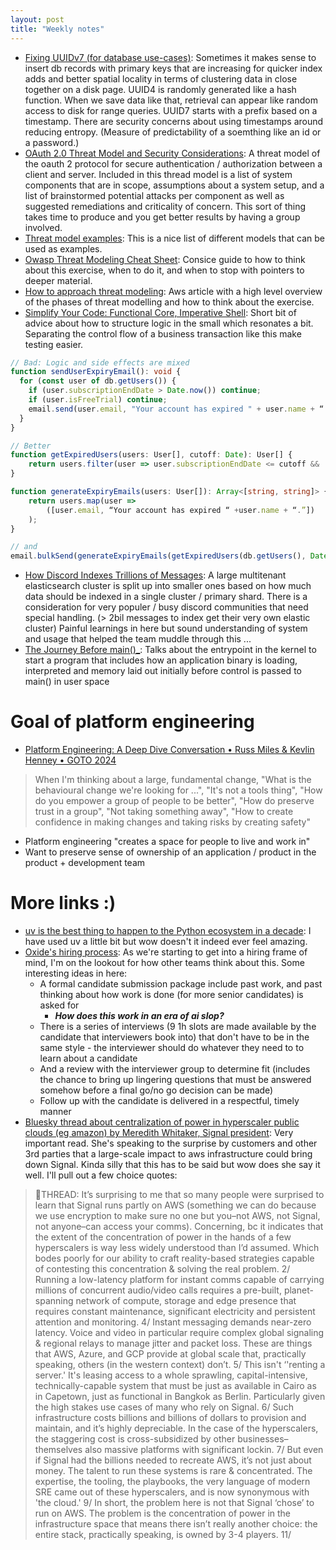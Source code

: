 ```yaml
---
layout: post
title: "Weekly notes"
---
```


* [Fixing UUIDv7 (for database use-cases)](https://brooker.co.za/blog/2025/10/22/uuidv7): Sometimes it makes sense to insert db records with primary keys that are increasing for quicker index adds and better spatial locality in terms of clustering data in close together on a disk page. UUID4 is randomly generated like a hash function. When we save data like that, retrieval can appear like random access to disk for range queries. UUID7 starts with a prefix based on a timestamp. There are security concerns about using timestamps around reducing entropy. (Measure of predictability of a soemthing like an id or a password.)
* [OAuth 2.0 Threat Model and Security Considerations](https://datatracker.ietf.org/doc/html/rfc6819): A threat model of the oauth 2 protocol for secure authentication / authorization between a client and server. Included in this thread model is a list of system components that are in scope, assumptions about a system setup, and a list of brainstormed potential attacks per component as well as suggested remediations and criticality of concern. This sort of thing takes time to produce and you get better results by having a group involved.
* [Threat model examples](https://github.com/hysnsec/awesome-threat-modelling?tab=readme-ov-file#threat-model-examples): This is a nice list of different models that can be used as examples.
* [Owasp Threat Modeling Cheat Sheet](https://cheatsheetseries.owasp.org/cheatsheets/Threat_Modeling_Cheat_Sheet.html): Consice guide to how to think about this exercise, when to do it, and when to stop with pointers to deeper material.
* [How to approach threat modeling](https://aws.amazon.com/blogs/security/how-to-approach-threat-modeling/): Aws article with a high level overview of the phases of threat modelling and how to think about the exercise.
* [Simplify Your Code: Functional Core, Imperative Shell](https://www.youtube.com/watch?v=0vkY2H2QDC8): Short bit of advice about how to structure logic in the small which resonates a bit. Separating the control flow of a business transaction like this make testing easier.

```typescript
// Bad: Logic and side effects are mixed
function sendUserExpiryEmail(): void {
  for (const user of db.getUsers()) {
    if (user.subscriptionEndDate > Date.now()) continue;
    if (user.isFreeTrial) continue;
    email.send(user.email, "Your account has expired " + user.name + “.”);
  }
}

// Better
function getExpiredUsers(users: User[], cutoff: Date): User[] {
    return users.filter(user => user.subscriptionEndDate <= cutoff && !user.isFreeTrial);
}

function generateExpiryEmails(users: User[]): Array<[string, string]> {
    return users.map(user =>
        ([user.email, “Your account has expired “ +user.name + “.”])
    );
}

// and
email.bulkSend(generateExpiryEmails(getExpiredUsers(db.getUsers(), Date.now())));
```

* [How Discord Indexes Trillions of Messages](https://discord.com/blog/how-discord-indexes-trillions-of-messages): A large multitenant elasticsearch cluster is split up into smaller ones based on how much data should be indexed in a single cluster / primary shard. There is a consideration for very populer / busy discord communities that need special handling. (> 2bil messages to index get their very own elastic cluster) Painful learnings in here but sound understanding of system and usage that helped the team muddle through this ...
* [The Journey Before main()_](https://amit.prasad.me/blog/before-main): Talks about the entrypoint in the kernel to start a program that includes how an application binary is loading, interpreted and memory laid out initially before control is passed to main() in user space

# Goal of platform engineering

* [Platform Engineering: A Deep Dive Conversation • Russ Miles & Kevlin Henney • GOTO 2024](https://www.youtube.com/watch?v=0vkY2H2QDC8)

> When I'm thinking about a large, fundamental change, "What is the behavioural change we're looking for ...", "It's not a tools thing", "How do you empower a group of people to be better", "How do preserve trust in a group", "Not taking something away", "How to create confidence in making changes and taking risks by creating safety"

* Platform engineering "creates a space for people to live and work in"
* Want to preserve sense of ownership of an application / product in the product + development team

# More links :)

* [uv is the best thing to happen to the Python ecosystem in a decade](https://emily.space/posts/251023-uv): I have used uv a little bit but wow doesn't it indeed ever feel amazing.
* [Oxide's hiring process](https://rfd.shared.oxide.computer/rfd/0003): As we're starting to get into a hiring frame of mind, I'm on the lookout for how other teams think about this. Some interesting ideas in here:
  * A formal candidate submission package include past work, and past thinking about how work is done (for more senior candidates) is asked for
    * _**How does this work in an era of ai slop?**_
  * There is a series of interviews (9 1h slots are made available by the candidate that interviewers book into) that don't have to be in the same style - the interviewer should do whatever they need to to learn about a candidate
  * And a review with the interviewer group to determine fit (includes the chance to bring up lingering questions that must be answered somehow before a final go/no go decision can be made)
  * Follow up with the candidate is delivered in a respectful, timely manner
* [Bluesky thread about centralization of power in hyperscaler public clouds (eg amazon) by Meredith Whitaker, Signal president](https://bsky.app/profile/meredithmeredith.bsky.social/post/3m46a2fm5ac23): Very important read. She's speaking to the surprise by customers and other 3rd parties that a large-scale impact to aws infrastructure could bring down Signal. Kinda silly that this has to be said but wow does she say it well. I'll pull out a few choice quotes:

> 📣THREAD: It’s surprising to me that so many people were surprised to learn that Signal runs partly on AWS (something we can do because we use encryption to make sure no one but you–not AWS, not Signal, not anyone–can access your comms).
> Concerning, bc it indicates that the extent of the concentration of power in the hands of a few hyperscalers is way less widely understood than I’d assumed. Which bodes poorly for our ability to craft reality-based strategies capable of contesting this concentration & solving the real problem. 2/
> Running a low-latency platform for instant comms capable of carrying millions of concurrent audio/video calls requires a pre-built, planet-spanning network of compute, storage and edge presence that requires constant maintenance, significant electricity and persistent attention and monitoring. 4/
> Instant messaging demands near-zero latency. Voice and video in particular require complex global signaling & regional relays to manage jitter and packet loss. These are things that AWS, Azure, and GCP provide at global scale that, practically speaking, others (in the western context) don’t. 5/
> This isn't ‘'renting a server.' It's leasing access to a whole sprawling, capital-intensive, technically-capable system that must be just as available in Cairo as in Capetown, just as functional in Bangkok as Berlin. Particularly given the high stakes use cases of many who rely on Signal. 6/
> Such infrastructure costs billions and billions of dollars to provision and maintain, and it’s highly depreciable. In the case of the hyperscalers, the staggering cost is cross-subsidized by other businesses–themselves also massive platforms with significant lockin. 7/
> But even if Signal had the billions needed to recreate AWS, it’s not just about money. The talent to run these systems is rare & concentrated. The expertise, the tooling, the playbooks, the very language of modern SRE came out of these hyperscalers, and is now synonymous with 'the cloud.' 9/
> In short, the problem here is not that Signal ‘chose’ to run on AWS. The problem is the concentration of power in the infrastructure space that means there isn’t really another choice: the entire stack, practically speaking, is owned by 3-4 players. 11/

